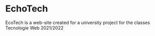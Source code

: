 # EchoTech
EcoTech is a web-site created for a university project for the classes Tecnologie Web 2021/2022
